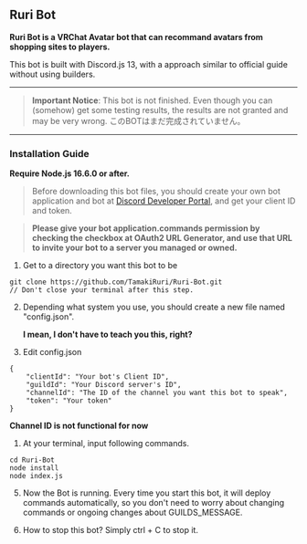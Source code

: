 ## Ruri Bot

**Ruri Bot is a VRChat Avatar bot that can recommand avatars from shopping sites to players.**

This bot is built with Discord.js 13, with a approach similar to official guide without using builders. 

---

> **Important Notice**: This bot is not finished. Even though you can (somehow) get some testing results, the results are not granted and may be very wrong. このBOTはまだ完成されていません。

---

### Installation Guide

**Require Node.js 16.6.0 or after.**

> Before downloading this bot files, you should create your own bot application and bot at [Discord Developer Portal](https://discord.com/developers/applications), and get your client ID and token.

> **Please give your bot application.commands permission by checking the checkbox at OAuth2 URL Generator, and use that URL to invite your bot to a server you managed or owned.**

1. Get to a directory you want this bot to be

```
git clone https://github.com/TamakiRuri/Ruri-Bot.git
// Don't close your terminal after this step.
```

2. Depending what system you use, you should create a new file named "config.json".

    **I mean, I don't have to teach you this, right?**

3. Edit config.json

```
{
    "clientId": "Your bot's Client ID",
    "guildId": "Your Discord server's ID",
    "channelId": "The ID of the channel you want this bot to speak",
    "token": "Your token"
}
```
**Channel ID is not functional for now**

1. At your terminal, input following commands.

```
cd Ruri-Bot
node install
node index.js
```

5. Now the Bot is running. Every time you start this bot, it will deploy commands automatically, so you don't need to worry about changing commands or ongoing changes about GUILDS_MESSAGE.

6. How to stop this bot? Simply ctrl + C to stop it.